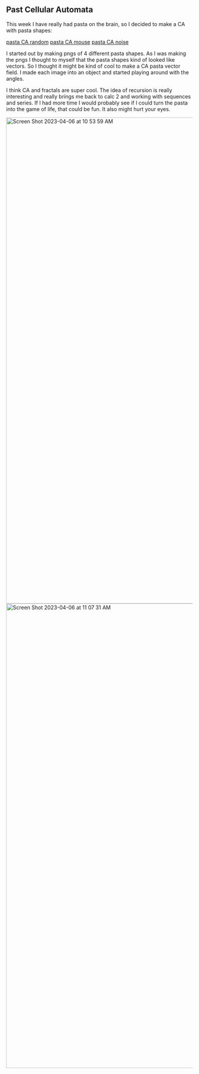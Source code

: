 ## Past Cellular Automata

This week I have really had pasta on the brain, so I decided to make a CA with pasta shapes:

[pasta CA random](https://editor.p5js.org/gracywhelihan/sketches/kWIPz6o-N)
[pasta CA mouse](https://editor.p5js.org/gracywhelihan/sketches/4p4LsGnrs)
[pasta CA noise](https://editor.p5js.org/gracywhelihan/sketches/WGvEkuUhe)

I started out by making pngs of 4 different pasta shapes. As I was making the pngs I thought to myself that the pasta shapes kind of looked like vectors. So I thought it might be kind of cool to make a CA pasta vector field. I made each image into an object and started playing around with the angles.

I think CA and fractals are super cool. The idea of recursion is really interesting and really brings me back to calc 2 and working with sequences and series. If I had more time I would probably see if I could turn the pasta into the game of life, that could be fun. It also might hurt your eyes.

<img width="1310" alt="Screen Shot 2023-04-06 at 10 53 59 AM" src="https://user-images.githubusercontent.com/76453899/230418700-9bff2688-f55a-4aed-9912-77ed0d51be49.png">


<img width="1252" alt="Screen Shot 2023-04-06 at 11 07 31 AM" src="https://user-images.githubusercontent.com/76453899/230421060-1e5c6f1b-a65b-4100-a4f8-ed5ca18ff341.png">
